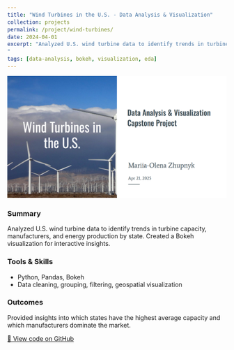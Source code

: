 ```yaml
---
title: "Wind Turbines in the U.S. - Data Analysis & Visualization"
collection: projects
permalink: /project/wind-turbines/
date: 2024-04-01
excerpt: "Analyzed U.S. wind turbine data to identify trends in turbine capacity, manufacturers, and energy production by state. Provided insights into which states have the highest average capacity and which manufacturers dominate the market.
"
tags: [data-analysis, bokeh, visualization, eda]
---
```

![Wind Turbine Dashboard](/images/wind-turbine-visual.png)

### Summary
Analyzed U.S. wind turbine data to identify trends in turbine capacity, manufacturers, and energy production by state. Created a Bokeh visualization for interactive insights.

### Tools & Skills
- Python, Pandas, Bokeh
- Data cleaning, grouping, filtering, geospatial visualization

### Outcomes
Provided insights into which states have the highest average capacity and which manufacturers dominate the market.

[🔗 View code on GitHub](https://github.com/helenzhupnyk/wind-turbines-project)
